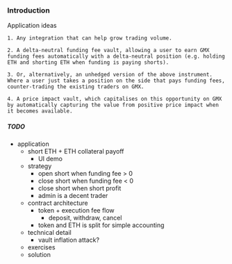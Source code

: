 ### Introduction

Application ideas

```
1. Any integration that can help grow trading volume.

2. A delta-neutral funding fee vault, allowing a user to earn GMX funding fees automatically with a delta-neutral position (e.g. holding ETH and shorting ETH when funding is paying shorts).

3. Or, alternatively, an unhedged version of the above instrument. Where a user just takes a position on the side that pays funding fees, counter-trading the existing traders on GMX.

4. A price impact vault, which capitalises on this opportunity on GMX by automatically capturing the value from positive price impact when it becomes available.
```

##### TODO

- application
  - short ETH + ETH collateral payoff
    - UI demo
  - strategy
    - open short when funding fee > 0
    - close short when funding fee < 0
    - close short when short profit
    - admin is a decent trader
  - contract architecture
    - token + execution fee flow
      - deposit, withdraw, cancel
    - token and ETH is split for simple accounting
  - technical detail
    - vault inflation attack?
  - exercises
  - solution
